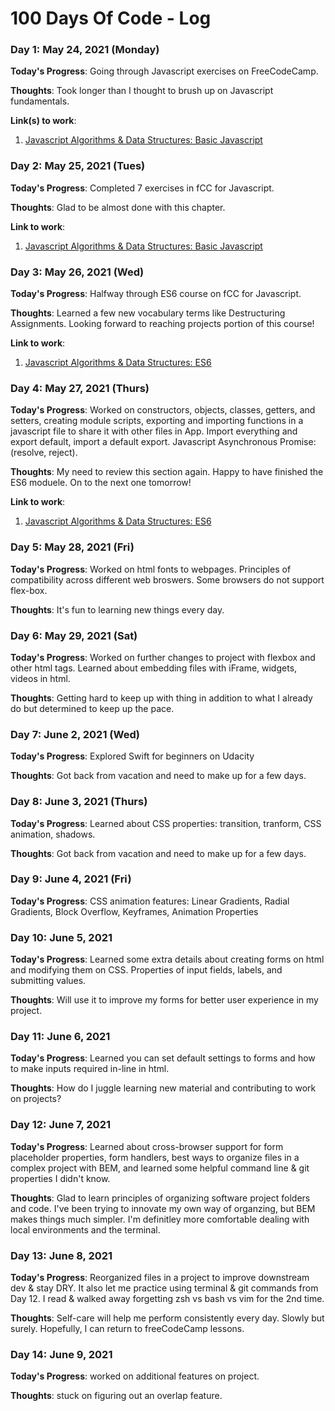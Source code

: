 # 100 Days Of Code - Log

### Day 1: May 24, 2021 (Monday)

**Today's Progress**: Going through Javascript exercises on FreeCodeCamp.

**Thoughts**: Took longer than I thought to brush up on Javascript fundamentals.

**Link(s) to work**:
1. [Javascript Algorithms & Data Structures: Basic Javascript](https://www.freecodecamp.org/learn/javascript-algorithms-and-data-structures/basic-javascript/profile-lookup)

### Day 2: May 25, 2021 (Tues)

**Today's Progress**: Completed 7 exercises in fCC for Javascript.

**Thoughts**: Glad to be almost done with this chapter.

**Link to work**:
1. [Javascript Algorithms & Data Structures: Basic Javascript](https://www.freecodecamp.org/learn/javascript-algorithms-and-data-structures/basic-javascript/generate-random-fractions-with-javascript)

### Day 3: May 26, 2021 (Wed)

**Today's Progress**: Halfway through ES6 course on fCC for Javascript.

**Thoughts**: Learned a few new vocabulary terms like Destructuring Assignments. Looking forward to reaching projects portion of this course!

**Link to work**:
1. [Javascript Algorithms & Data Structures: ES6](https://www.freecodecamp.org/learn/javascript-algorithms-and-data-structures#es6)


### Day 4: May 27, 2021 (Thurs)

**Today's Progress**: Worked on constructors, objects, classes, getters, and setters, creating module scripts, exporting and importing functions in a javascript file to share it with other files in App. Import everything and export default, import a default export. Javascript Asynchronous Promise: (resolve, reject).

**Thoughts**: My need to review this section again. Happy to have finished the ES6 moduele. On to the next one tomorrow!

**Link to work**:
1. [Javascript Algorithms & Data Structures: ES6](https://www.freecodecamp.org/learn/javascript-algorithms-and-data-structures/es6/use-getters-and-setters-to-control-access-to-an-object)

### Day 5: May 28, 2021 (Fri)

**Today's Progress**: Worked on html fonts to webpages. Principles of compatibility across different web broswers. Some browsers do not support flex-box.

**Thoughts**: It's fun to learning new things every day.

### Day 6: May 29, 2021 (Sat)

**Today's Progress**: Worked on further changes to project with flexbox and other html tags. Learned about embedding files with iFrame, widgets, videos in html.

**Thoughts**: Getting hard to keep up with thing in addition to what I already do but determined to keep up the pace.

### Day 7: June 2, 2021 (Wed)

**Today's Progress**: Explored Swift for beginners on Udacity

**Thoughts**: Got back from vacation and need to make up for a few days.

### Day 8: June 3, 2021 (Thurs)

**Today's Progress**: Learned about CSS properties: transition, tranform, CSS animation, shadows.

**Thoughts**: Got back from vacation and need to make up for a few days.

### Day 9: June 4, 2021 (Fri)

**Today's Progress**: CSS animation features: Linear Gradients, Radial Gradients, Block Overflow, Keyframes, Animation Properties

### Day 10: June 5, 2021 
**Today's Progress**: Learned some extra details about creating forms on html and modifying them on CSS. Properties of input fields, labels, and submitting values. 

**Thoughts**: Will use it to improve my forms for better user experience in my project.

### Day 11: June 6, 2021 
**Today's Progress**: Learned you can set default settings to forms and how to make inputs required in-line in html. 

**Thoughts**: How do I juggle learning new material and contributing to work on projects? 

### Day 12: June 7, 2021 
**Today's Progress**: Learned about cross-browser support for form placeholder properties, form handlers, best ways to organize files in a complex project with BEM, and learned some helpful command line & git properties I didn't know.

**Thoughts**: Glad to learn principles of organizing software project folders and code. I've been trying to innovate my own way of organzing, but BEM makes things much simpler. I'm definitley more comfortable dealing with local environments and the terminal.

### Day 13: June 8, 2021 
**Today's Progress**: Reorganized files in a project to improve downstream dev & stay DRY. It also let me practice using terminal & git commands from Day 12. I read & walked away forgetting zsh vs bash vs vim for the 2nd time. 

**Thoughts**: Self-care will help me perform consistently every day. Slowly but surely. Hopefully, I can return to freeCodeCamp lessons.

### Day 14: June 9, 2021
**Today's Progress**: worked on additional features on project. 

**Thoughts**: stuck on figuring out an overlap feature. 
